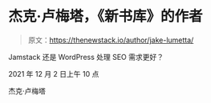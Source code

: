 # 杰克·卢梅塔，《新书库》的作者

> 原文：<https://thenewstack.io/author/jake-lumetta/>

Jamstack 还是 WordPress 处理 SEO 需求更好？

2021 年 12 月 2 日上午 10 点

杰克·卢梅塔